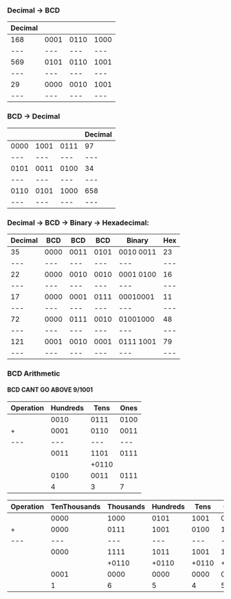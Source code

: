 

### Decimal -> BCD
Decimal|&nbsp;|&nbsp;|&nbsp;
---|---|---|---|
168|0001|0110|1000
---|---|---|---|
569|0101|0110|1001
---|---|---|---|
29|0000|0010|1001
---|---|---|---|

### BCD -> Decimal
&nbsp;|&nbsp;|&nbsp;|Decimal|
---|---|---|---|
0000|1001|0111|97|
---|---|---|---|
0101|0011|0100|34|
---|---|---|---|
0110|0101|1000|658|
---|---|---|---|

### Decimal -> BCD -> Binary -> Hexadecimal:
Decimal|BCD|BCD|BCD|Binary|Hex
---|---|---|---|---|---|
35|0000|0011|0101|0010 0011|23|
---|---|---|---|---|---|
22|0000|0010|0010|0001 0100|16|
---|---|---|---|---|---|
17|0000|0001|0111|00010001|11|
---|---|---|---|---|---|
72|0000|0111|0010|01001000|48|
---|---|---|---|---|---|
121|0001|0010|0001|0111 1001|79|
---|---|---|---|---|---|


### BCD Arithmetic
#### BCD CANT GO ABOVE 9/1001

Operation|Hundreds|Tens|Ones
---|---|---|---|
&nbsp;|0010|0111|0100
+|0001|0110|0011
---|---|---|---|
&nbsp;|0011|1101|0111|
&nbsp;|&nbsp;|+0110|&nbsp;|
&nbsp;|0100|0011|0111|
&nbsp;|4|3|7

Operation|TenThousands|Thousands|Hundreds|Tens|Ones
---|---|---|---|---|---|
&nbsp;|0000|1000|0101|1001|0111
+|0000|0111|1001|0100|1000
---|---|---|---|---|---|
&nbsp;|0000|1111|1011|1001|1111|
&nbsp;|&nbsp;|+0110|+0110|+0110|+0110|
&nbsp;|0001|0000|0000|0000|0000|
&nbsp;|1|6|5|4|5|

